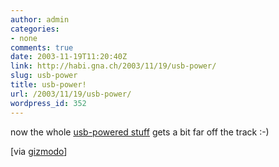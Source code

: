 ```yaml
---
author: admin
categories:
- none
comments: true
date: 2003-11-19T11:20:40Z
link: http://habi.gna.ch/2003/11/19/usb-power/
slug: usb-power
title: usb-power!
url: /2003/11/19/usb-power/
wordpress_id: 352
---
```


now the whole [usb-powered stuff](http://www.tomatochip.com/servlet/com.gcm.servlet.commodity.CommodityView?command=createProcurement&supplierID=473&commodityID=3366&searchIndex=3) gets a bit far off the track :-)

[via [gizmodo](http://www.gizmodo.com/archives/010180.php#010180)]
